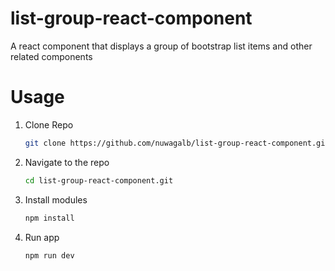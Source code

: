 # list-group-react-component 
A react component that displays a group of bootstrap list items and other related components

# Usage
1. Clone Repo
   ```bash
   git clone https://github.com/nuwagalb/list-group-react-component.git

   ```
2. Navigate to the repo
   ```bash
   cd list-group-react-component.git

   ```
3. Install modules
   ```bash
   npm install

   ```
4. Run app
   ```bash
   npm run dev

   ```

